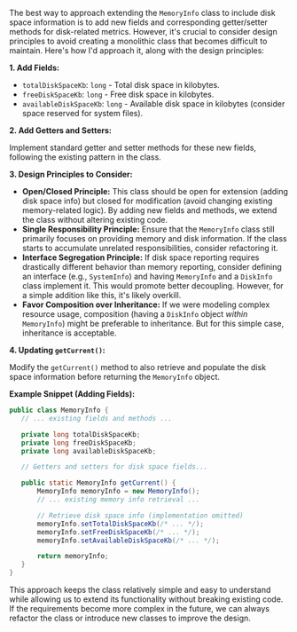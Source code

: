 The best way to approach extending the `MemoryInfo` class to include disk space information is to add new fields and corresponding getter/setter methods for disk-related metrics. However, it's crucial to consider design principles to avoid creating a monolithic class that becomes difficult to maintain. Here's how I'd approach it, along with the design principles:

**1. Add Fields:**

*   `totalDiskSpaceKb`: `long` - Total disk space in kilobytes.
*   `freeDiskSpaceKb`: `long` - Free disk space in kilobytes.
*   `availableDiskSpaceKb`: `long` - Available disk space in kilobytes (consider space reserved for system files).

**2. Add Getters and Setters:**

Implement standard getter and setter methods for these new fields, following the existing pattern in the class.

**3. Design Principles to Consider:**

*   **Open/Closed Principle:** This class should be open for extension (adding disk space info) but closed for modification (avoid changing existing memory-related logic). By adding new fields and methods, we extend the class without altering existing code.
*   **Single Responsibility Principle:** Ensure that the `MemoryInfo` class still primarily focuses on providing memory and disk information. If the class starts to accumulate unrelated responsibilities, consider refactoring it.
*   **Interface Segregation Principle:**  If disk space reporting requires drastically different behavior than memory reporting, consider defining an interface (e.g., `SystemInfo`) and having `MemoryInfo` and a `DiskInfo` class implement it. This would promote better decoupling. However, for a simple addition like this, it's likely overkill.
*   **Favor Composition over Inheritance:** If we were modeling complex resource usage, composition (having a `DiskInfo` object *within* `MemoryInfo`) might be preferable to inheritance. But for this simple case, inheritance is acceptable.

**4. Updating `getCurrent()`:**

Modify the `getCurrent()` method to also retrieve and populate the disk space information before returning the `MemoryInfo` object.

**Example Snippet (Adding Fields):**

```java
public class MemoryInfo {
   // ... existing fields and methods ...

   private long totalDiskSpaceKb;
   private long freeDiskSpaceKb;
   private long availableDiskSpaceKb;

   // Getters and setters for disk space fields...

   public static MemoryInfo getCurrent() {
       MemoryInfo memoryInfo = new MemoryInfo();
       // ... existing memory info retrieval ...

       // Retrieve disk space info (implementation omitted)
       memoryInfo.setTotalDiskSpaceKb(/* ... */);
       memoryInfo.setFreeDiskSpaceKb(/* ... */);
       memoryInfo.setAvailableDiskSpaceKb(/* ... */);

       return memoryInfo;
   }
}
```

This approach keeps the class relatively simple and easy to understand while allowing us to extend its functionality without breaking existing code. If the requirements become more complex in the future, we can always refactor the class or introduce new classes to improve the design.